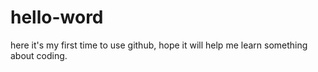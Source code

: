 # hello-word

here it's my first time to use github, hope it will help me learn something about coding.

